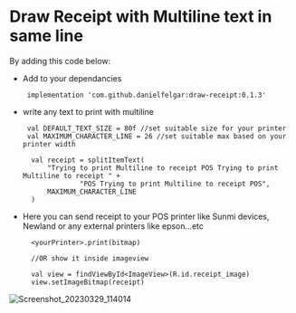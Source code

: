 # Draw Receipt with Multiline text in same line

By adding this code below: 

- Add to your dependancies 

       implementation 'com.github.danielfelgar:draw-receipt:0.1.3'


- write any text to print with multiline

       val DEFAULT_TEXT_SIZE = 80f //set suitable size for your printer
       val MAXIMUM_CHARACTER_LINE = 26 //set suitable max based on your printer width
    
        val receipt = splitItemText(
            "Trying to print Multiline to receipt POS Trying to print Multiline to receipt " +
                    "POS Trying to print Multiline to receipt POS",
            MAXIMUM_CHARACTER_LINE
        )
        
        
- Here you can send receipt to your POS printer like Sunmi devices, Newland or any external printers like epson...etc

        <yourPrinter>.print(bitmap)
        
        //OR show it inside imageview 
        
        val view = findViewById<ImageView>(R.id.receipt_image)
        view.setImageBitmap(receipt)

![Screenshot_20230329_114014](https://user-images.githubusercontent.com/4660684/228477337-0f09b630-de22-4aeb-9e3a-2dd5d674ed3c.png)

